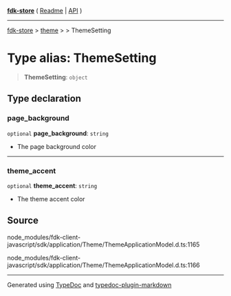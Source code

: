 [**fdk-store**](../../../README.md) ( [Readme](../../../README.md) \| [API](../../../API.md) )

---

[fdk-store](../../../API.md) > [theme](../../README.md) > [<internal>](../README.md) > ThemeSetting

# Type alias: ThemeSetting

> **ThemeSetting**: `object`

## Type declaration

### page_background

`optional` **page_background**: `string`

- The page background color

---

### theme_accent

`optional` **theme_accent**: `string`

- The theme accent color

## Source

node_modules/fdk-client-javascript/sdk/application/Theme/ThemeApplicationModel.d.ts:1165

node_modules/fdk-client-javascript/sdk/application/Theme/ThemeApplicationModel.d.ts:1166

---

Generated using [TypeDoc](https://typedoc.org/) and [typedoc-plugin-markdown](https://www.npmjs.com/package/typedoc-plugin-markdown)
